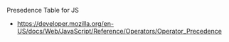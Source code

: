 Presedence Table for JS

* https://developer.mozilla.org/en-US/docs/Web/JavaScript/Reference/Operators/Operator_Precedence